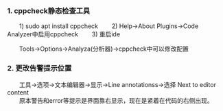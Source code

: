 ### 1. cppcheck静态检查工具

&emsp;&emsp;1) sudo apt install cppcheck
&emsp;&emsp;2) Help->About Plugins->Code Analyzer中启用cppcheck
&emsp;&emsp;3) 重启ide

&emsp;&emsp;Tools->Options->Analyza(分析器)->cppcheck中可以修改配置

### 2. 更改告警提示位置

&emsp;&emsp;工具->选项->文本编辑器->显示->Line annotationss->选择 Next to editor content  
&emsp;&emsp;原本警告和error等提示是界面靠右显示，现在是紧着在代码的右侧出现。
